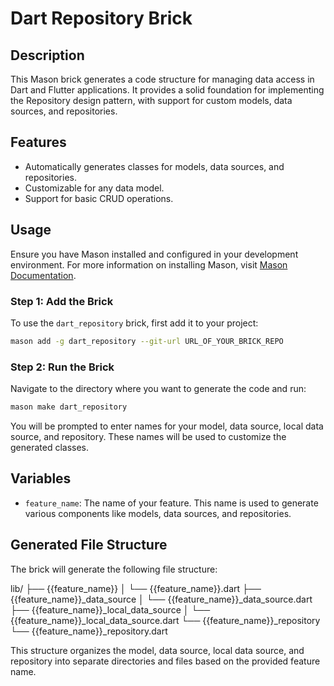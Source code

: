 # Dart Repository Brick

## Description

This Mason brick generates a code structure for managing data access in Dart and Flutter applications. It provides a solid foundation for implementing the Repository design pattern, with support for custom models, data sources, and repositories.

## Features

- Automatically generates classes for models, data sources, and repositories.
- Customizable for any data model.
- Support for basic CRUD operations.

## Usage

Ensure you have Mason installed and configured in your development environment. For more information on installing Mason, visit [Mason Documentation](https://github.com/felangel/mason).

### Step 1: Add the Brick

To use the `dart_repository` brick, first add it to your project:

```bash
mason add -g dart_repository --git-url URL_OF_YOUR_BRICK_REPO
```

### Step 2: Run the Brick

Navigate to the directory where you want to generate the code and run:

```bash
mason make dart_repository
```

You will be prompted to enter names for your model, data source, local data source, and repository. These names will be used to customize the generated classes.

## Variables

- `feature_name`: The name of your feature. This name is used to generate various components like models, data sources, and repositories.

## Generated File Structure

The brick will generate the following file structure:

lib/
├── {{feature_name}}
│ └── {{feature_name}}.dart
├── {{feature_name}}\_data_source
│ └── {{feature_name}}\_data_source.dart
├── {{feature_name}}\_local_data_source
│ └── {{feature_name}}\_local_data_source.dart
└── {{feature_name}}\_repository
└── {{feature_name}}\_repository.dart

This structure organizes the model, data source, local data source, and repository into separate directories and files based on the provided feature name.
